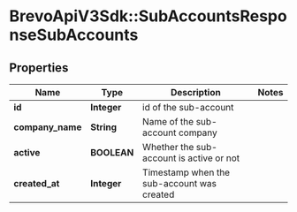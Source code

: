 # BrevoApiV3Sdk::SubAccountsResponseSubAccounts

## Properties
Name | Type | Description | Notes
------------ | ------------- | ------------- | -------------
**id** | **Integer** | id of the sub-account | 
**company_name** | **String** | Name of the sub-account company | 
**active** | **BOOLEAN** | Whether the sub-account is active or not | 
**created_at** | **Integer** | Timestamp when the sub-account was created | 


